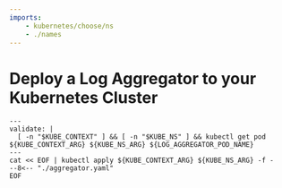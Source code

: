 ```yaml
---
imports:
    - kubernetes/choose/ns
    - ./names
---
```


# Deploy a Log Aggregator to your Kubernetes Cluster

```shell
---
validate: |
  [ -n "$KUBE_CONTEXT" ] && [ -n "$KUBE_NS" ] && kubectl get pod ${KUBE_CONTEXT_ARG} ${KUBE_NS_ARG} ${LOG_AGGREGATOR_POD_NAME}
---
cat << EOF | kubectl apply ${KUBE_CONTEXT_ARG} ${KUBE_NS_ARG} -f -
--8<-- "./aggregator.yaml"
EOF
```
